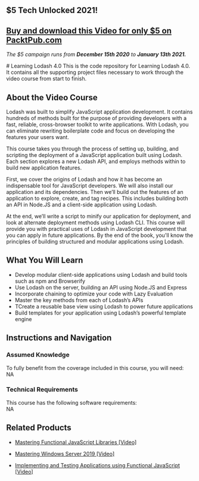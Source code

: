 ## $5 Tech Unlocked 2021!
[Buy and download this Video for only $5 on PacktPub.com](https://www.packtpub.com/product/learning-lodash-4-0-video/9781783988518)
-----
*The $5 campaign         runs from __December 15th 2020__ to __January 13th 2021.__*

﻿# Learning Lodash 4.0
This is the code repository for Learning Lodash 4.0. It contains all the supporting project files necessary to work through the video course from start to finish.
## About the Video Course
Lodash was built to simplify JavaScript application development. It contains hundreds of methods built for the purpose of providing developers with a fast, reliable, cross-browser toolkit to write applications. With Lodash, you can eliminate rewriting boilerplate code and focus on developing the features your users want.

This course takes you through the process of setting up, building, and scripting the deployment of a JavaScript application built using Lodash. Each section explores a new Lodash API, and employs methods within to build new application features.

First, we cover the origins of Lodash and how it has become an indispensable tool for JavaScript developers. We will also install our application and its dependencies. Then we’ll build out the features of an application to explore, create, and tag recipes. This includes building both an API in Node.JS and a client-side application using Lodash.

At the end, we’ll write a script to minify our application for deployment, and look at alternate deployment methods using Lodash CLI. This course will provide you with practical uses of Lodash in JavaScript development that you can apply in future applications. By the end of the book, you'll know the principles of building structured and modular applications using Lodash.

<H2>What You Will Learn</H2>
<DIV class=book-info-will-learn-text>
<UL>
<LI>Develop modular client-side applications using Lodash and build tools such as npm and Browserify
<LI>Use Lodash on the server, building an API using Node.JS and Express
<LI>Incorporate chaining to optimize your code with Lazy Evaluation
<LI>Master the key methods from each of Lodash’s APIs
<LI>TCreate a reusable base view using Lodash to power future applications 
<LI>Build templates for your application using Lodash’s powerful template engine </LI></UL></DIV>

## Instructions and Navigation
### Assumed Knowledge
To fully benefit from the coverage included in this course, you will need:<br/>
NA
### Technical Requirements
This course has the following software requirements:<br/>
NA

## Related Products
* [Mastering Functional JavaScript Libraries [Video]]()

* [Mastering Windows Server 2019 [Video]]()

* [Implementing and Testing Applications using Functional JavaScript [Video]]()

